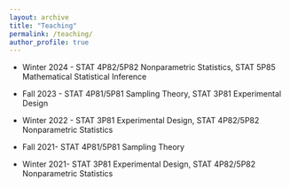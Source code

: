 ```yaml
---
layout: archive
title: "Teaching"
permalink: /teaching/
author_profile: true
---
```





* Winter 2024 - STAT 4P82/5P82 Nonparametric Statistics, STAT 5P85 Mathematical Statistical Inference

* Fall 2023 - STAT 4P81/5P81 Sampling Theory, STAT 3P81 Experimental Design

* Winter 2022 - STAT 3P81 Experimental Design,  STAT 4P82/5P82 Nonparametric Statistics

* Fall 2021- STAT 4P81/5P81 Sampling Theory

* Winter 2021- STAT 3P81 Experimental Design, STAT 4P82/5P82 Nonparametric Statistics

